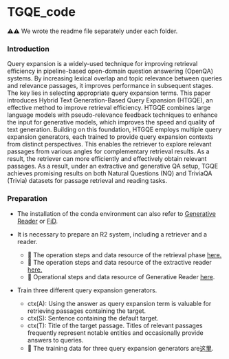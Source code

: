 # TGQE_code

⚠️⚠️ We wrote the readme file separately under each folder.

### Introduction

Query expansion is a widely-used technique for improving retrieval efficiency in pipeline-based open-domain question answering (OpenQA) systems. By increasing lexical overlap and topic relevance between queries and relevance passages, it improves performance in subsequent stages. The key lies in selecting appropriate query expansion terms. This paper introduces Hybrid Text Generation-Based Query Expansion (HTGQE), an effective method to improve retrieval efficiency. HTGQE combines large language models with pseudo-relevance feedback techniques to enhance the input for generative models, which improves the speed and quality of text generation. Building on this foundation, HTGQE employs multiple query expansion generators, each trained to provide query expansion contexts from distinct perspectives. This enables the retriever to explore relevant passages from various angles for complementary retrieval results. As a result, the retriever can more efficiently and effectively obtain relevant passages. As a result, under an extractive and generative QA setup, TGQE achieves promising results on both Natural Questions (NQ) and TriviaQA (Trivia) datasets for passage retrieval and reading tasks.


### Preparation

- The installation of the conda environment can also refer to [Generative Reader]([QCER_GenerateReader](https://github.com/XY2323819551/QCER_GenerateReader)) or [FiD](https://github.com/facebookresearch/FiD).
- It is necessary to prepare an R2 system, including a retriever and a reader.
  - 🚀 The operation steps and data resource of the retrieval phase [here.](https://github.com/XY2323819551/QCER_for_OpenQA)
  - 🚀 The operation steps and data resource of the extractive reader [here.](https://github.com/XY2323819551/QCER_for_OpenQA)
  - 🚀 Operational steps and data resource of Generative Reader [here](https://github.com/XY2323819551/QCER_GenerateReader).

- Train three different query expansion generators.
  - ctx(A): Using the answer as query expansion term is valuable for retrieving passages containing the target. 
  - ctx(S): Sentence containing the default target. 
  - ctx(T): Title of the target passage. Titles of relevant passages frequently represent notable entities and occasionally provide answers to queries.
  - 🚀 The training data for three query expansion generators are[这里](https://pan.baidu.com/s/1Q9ifMayvHJm62mJ04OSNrg?pwd=6666 ).
